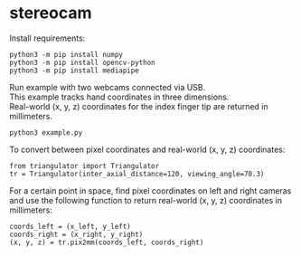 # stereocam

Install requirements:
```
python3 -m pip install numpy
python3 -m pip install opencv-python
python3 -m pip install mediapipe
```

Run example with two webcams connected via USB.  
This example tracks hand coordinates in three dimensions.  
Real-world (x, y, z) coordinates for the index finger tip are returned in millimeters.
```
python3 example.py
```

To convert between pixel coordinates and real-world (x, y, z) coordinates:
```
from triangulator import Triangulator
tr = Triangulator(inter_axial_distance=120, viewing_angle=70.3)
```
For a certain point in space, find pixel coordinates on left and right cameras and use the following function to return real-world (x, y, z) coordinates in millimeters:
```
coords_left = (x_left, y_left)
coords_right = (x_right, y_right)
(x, y, z) = tr.pix2mm(coords_left, coords_right)
```